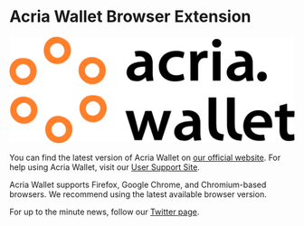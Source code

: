 # Acria Wallet Browser Extension

![Acria Wallet Logo](./app/images/logo/acria_wallet_logo.svg)

You can find the latest version of Acria Wallet on [our official website](https://acriawallet.com/). For help using Acria Wallet, visit our [User Support Site](https://support.acriawallet.com).

Acria Wallet supports Firefox, Google Chrome, and Chromium-based browsers. We recommend using the latest available browser version.

For up to the minute news, follow our [Twitter page](https://twitter.com/acriawallet).
